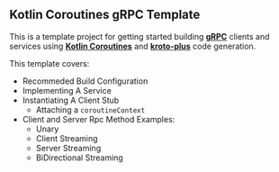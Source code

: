 ## Kotlin Coroutines gRPC Template

This is a template project for getting started building __[gRPC](https://github.com/grpc/grpc-java)__ clients and services using __[Kotlin Coroutines](https://github.com/Kotlin/kotlinx.coroutines)__ and __[kroto-plus](https://github.com/marcoferrer/kroto-plus)__ code generation.

This template covers:
* Recommeded Build Configuration
* Implementing A Service
* Instantiating A Client Stub
  * Attaching a ```coroutineContext```
* Client and Server Rpc Method Examples:
  * Unary
  * Client Streaming
  * Server Streaming
  * BiDirectional Streaming
